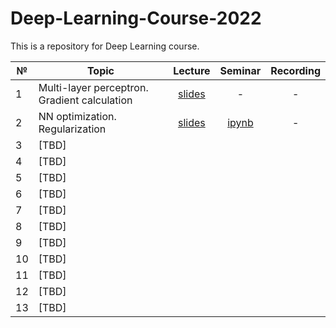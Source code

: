 # Deep-Learning-Course-2022

This is a repository for Deep Learning course.


|  №    | Topic      |  Lecture  | Seminar | Recording | 
| ----- | ----------    | :-------:   | :-----:   | :-------:   |
| 1     | Multi-layer perceptron. Gradient calculation | [slides](lectures/Lecture_1.pdf)           |   -      |     -      |
| 2     | NN optimization. Regularization      |  [slides](lectures/Lecture_2.pdf)          |   [ipynb](seminars/seminar2.ipynb)      |    -   |
| 3     | [TBD]     |           |         |           |
| 4     | [TBD]     |           |         |           |
| 5     | [TBD]     |           |         |           |
| 6     | [TBD]     |           |         |           |
| 7     | [TBD]     |           |         |           |
| 8     | [TBD]     |           |         |           |
| 9     | [TBD]     |           |         |           |
| 10     | [TBD]     |           |         |           |
| 11     | [TBD]     |           |         |           |
| 12     | [TBD]     |           |         |           |
| 13     | [TBD]     |           |         |           |